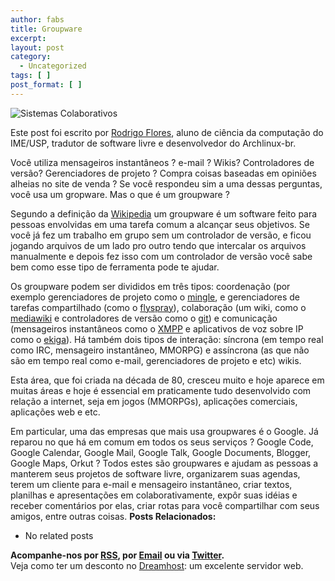 ```yaml
---
author: fabs
title: Groupware
excerpt:
layout: post
category:
  - Uncategorized
tags: [ ]
post_format: [ ]
---
```

![][1]

Este post foi escrito por [Rodrigo Flores][2], aluno de ciência da computação do IME/USP, tradutor de software livre e desenvolvedor do Archlinux-br.

Você utiliza mensageiros instantâneos ? e-mail ? Wikis? Controladores de versão? Gerenciadores de projeto ? Compra coisas baseadas em opiniões alheias no site de venda ? Se você respondeu sim a uma dessas perguntas, você usa um gropware. Mas o que é um groupware ?

Segundo a definição da [Wikipedia][3] um groupware é um software feito para pessoas envolvidas em uma tarefa comum a alcançar seus objetivos. Se você já fez um trabalho em grupo sem um controlador de versão, e ficou jogando arquivos de um lado pro outro tendo que intercalar os arquivos manualmente e depois fez isso com um controlador de versão você sabe bem como esse tipo de ferramenta pode te ajudar.

Os groupware podem ser divididos em três tipos: coordenação (por exemplo gerenciadores de projeto como o [mingle][4], e gerenciadores de tarefas compartilhado (como o [flyspray][5]), colaboração (um wiki, como o [mediawiki][6] e controladores de versão como o [git][7]) e comunicação (mensageiros instantâneos como o [XMPP][8] e aplicativos de voz sobre IP como o [ekiga][9]). Há também dois tipos de interação: síncrona (em tempo real como IRC, mensageiro instantâneo, MMORPG) e assíncrona (as que não são em tempo real como e-mail, gerenciadores de projeto e etc) wikis.

Esta área, que foi criada na década de 80, cresceu muito e hoje aparece em muitas áreas e hoje é essencial em praticamente tudo desenvolvido com relação a internet, seja em jogos (MMORPGs), aplicações comerciais, aplicações web e etc.

Em particular, uma das empresas que mais usa groupwares é o Google. Já reparou no que há em comum em todos os seus serviços ? Google Code, Google Calendar, Google Mail, Google Talk, Google Documents, Blogger, Google Maps, Orkut ? Todos estes são groupwares e ajudam as pessoas a manterem seus projetos de software livre, organizarem suas agendas, terem um cliente para e-mail e mensageiro instantâneo, criar textos, planilhas e apresentações em colaborativamente, expôr suas idéias e receber comentários por elas, criar rotas para você compartilhar com seus amigos, entre outras coisas. 
**Posts Relacionados:** 
*   No related posts









**Acompanhe-nos por [ RSS][11], por [Email][12] ou via [Twitter][13].**  
Veja como ter um desconto no [Dreamhost][14]: um excelente servidor web.

 [1]: http://upload.wikimedia.org/wikipedia/commons/9/9b/Tom-Rodden-Espa%C3%A7o-Colaborativo.jpg "Sistemas Colaborativos"
 [2]: http://blog.rodrigoflores.org
 [3]: https://secure.wikimedia.org/wikipedia/en/wiki/Groupware
 [4]: http://studios.thoughtworks.com/mingle-agile-project-management
 [5]: http://flyspray.org
 [6]: http://www.mediawiki.org/wiki/MediaWiki
 [7]: http://git-scm.com/
 [8]: http://xmpp.org/
 [9]: http://www.gnomemeeting.org/
 [10]: https://twitter.com/share
 [11]: http://feeds.feedburner.com/VidaGeek
 [12]: http://feedburner.google.com/fb/a/mailverify?uri=VidaGeek&loc=pt_BR
 [13]: http://twitter.com/blogvidageek
 [14]: http://vidageek.net/dreamhost/
